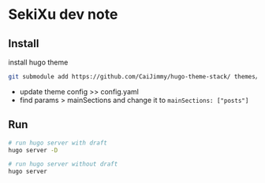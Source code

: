 # SekiXu dev note

## Install

install hugo theme

```bash
git submodule add https://github.com/CaiJimmy/hugo-theme-stack/ themes/hugo-theme-stack
```

- update theme config >> config.yaml
- find params > mainSections and change it to `mainSections: ["posts"]`

## Run

```bash
# run hugo server with draft
hugo server -D

# run hugo server without draft
hugo server
```
